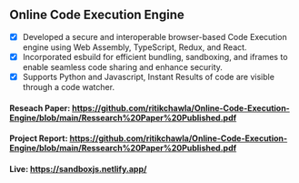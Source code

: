 ## Online Code Execution Engine

- [X] Developed a secure and interoperable browser-based Code Execution engine using Web Assembly, TypeScript, Redux, and React.
- [X] Incorporated esbuild for efficient bundling, sandboxing, and iframes to enable seamless code sharing and enhance security.
- [X] Supports Python and Javascript, Instant Results of code are visible through a code watcher.

#### Reseach Paper: https://github.com/ritikchawla/Online-Code-Execution-Engine/blob/main/Ressearch%20Paper%20Published.pdf<br/>
#### Project Report: https://github.com/ritikchawla/Online-Code-Execution-Engine/blob/main/Ressearch%20Paper%20Published.pdf
#### Live: https://sandboxjs.netlify.app/<br/>

